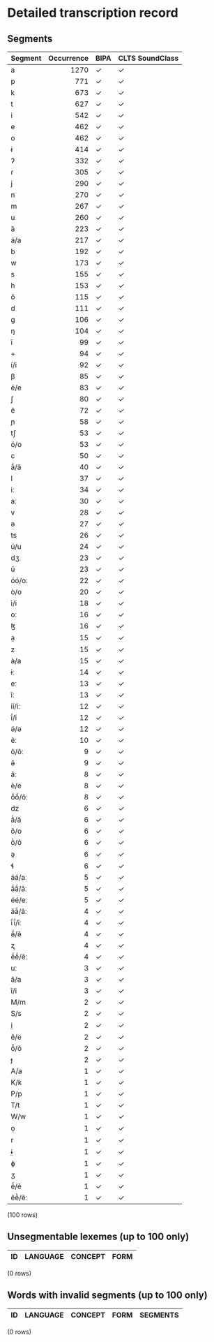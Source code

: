 
# Detailed transcription record

## Segments

| Segment | Occurrence | BIPA | CLTS SoundClass |
|:----------|-------------:|:-------|:------------------|
| a | 1270 | ✓ | ✓ |
| p | 771 | ✓ | ✓ |
| k | 673 | ✓ | ✓ |
| t | 627 | ✓ | ✓ |
| i | 542 | ✓ | ✓ |
| e | 462 | ✓ | ✓ |
| o | 462 | ✓ | ✓ |
| ɨ | 414 | ✓ | ✓ |
| ʔ | 332 | ✓ | ✓ |
| ɾ | 305 | ✓ | ✓ |
| j | 290 | ✓ | ✓ |
| n | 270 | ✓ | ✓ |
| m | 267 | ✓ | ✓ |
| u | 260 | ✓ | ✓ |
| ã | 223 | ✓ | ✓ |
| á/a | 217 | ✓ | ✓ |
| b | 192 | ✓ | ✓ |
| w | 173 | ✓ | ✓ |
| s | 155 | ✓ | ✓ |
| h | 153 | ✓ | ✓ |
| õ | 115 | ✓ | ✓ |
| d | 111 | ✓ | ✓ |
| g | 106 | ✓ | ✓ |
| ŋ | 104 | ✓ | ✓ |
| ĩ | 99 | ✓ | ✓ |
| + | 94 | ✓ | ✓ |
| í/i | 92 | ✓ | ✓ |
| β | 85 | ✓ | ✓ |
| é/e | 83 | ✓ | ✓ |
| ʃ | 80 | ✓ | ✓ |
| ẽ | 72 | ✓ | ✓ |
| ɲ | 58 | ✓ | ✓ |
| tʃ | 53 | ✓ | ✓ |
| ó/o | 53 | ✓ | ✓ |
| c | 50 | ✓ | ✓ |
| ã́/ã | 40 | ✓ | ✓ |
| l | 37 | ✓ | ✓ |
| iː | 34 | ✓ | ✓ |
| aː | 30 | ✓ | ✓ |
| v | 28 | ✓ | ✓ |
| ə | 27 | ✓ | ✓ |
| ts | 26 | ✓ | ✓ |
| ú/u | 24 | ✓ | ✓ |
| dʒ | 23 | ✓ | ✓ |
| ũ | 23 | ✓ | ✓ |
| óó/oː | 22 | ✓ | ✓ |
| ò/o | 20 | ✓ | ✓ |
| ì/i | 18 | ✓ | ✓ |
| oː | 16 | ✓ | ✓ |
| ɮ | 16 | ✓ | ✓ |
| a̤ | 15 | ✓ | ✓ |
| z | 15 | ✓ | ✓ |
| à/a | 15 | ✓ | ✓ |
| ɨː | 14 | ✓ | ✓ |
| eː | 13 | ✓ | ✓ |
| ĩː | 13 | ✓ | ✓ |
| íí/iː | 12 | ✓ | ✓ |
| ĩ́/ĩ | 12 | ✓ | ✓ |
| ə́/ə | 12 | ✓ | ✓ |
| ẽː | 10 | ✓ | ✓ |
| õ/õː | 9 | ✓ | ✓ |
| ə̃ | 9 | ✓ | ✓ |
| ãː | 8 | ✓ | ✓ |
| è/e | 8 | ✓ | ✓ |
| ṍṍ/õː | 8 | ✓ | ✓ |
| dz | 6 | ✓ | ✓ |
| ã̀/ã | 6 | ✓ | ✓ |
| ô/o | 6 | ✓ | ✓ |
| õ̀/õ | 6 | ✓ | ✓ |
| ə̤ | 6 | ✓ | ✓ |
| ɬ | 6 | ✓ | ✓ |
| áá/aː | 5 | ✓ | ✓ |
| ã́ã́/ãː | 5 | ✓ | ✓ |
| éé/eː | 5 | ✓ | ✓ |
| ãã́/ãː | 4 | ✓ | ✓ |
| ĩ́ĩ́/ĩː | 4 | ✓ | ✓ |
| ə̃́/ə̃ | 4 | ✓ | ✓ |
| ʐ | 4 | ✓ | ✓ |
| ẽ́ẽ́/ẽː | 4 | ✓ | ✓ |
| uː | 3 | ✓ | ✓ |
| â/a | 3 | ✓ | ✓ |
| î/i | 3 | ✓ | ✓ |
| M/m | 2 | ✓ | ✓ |
| S/s | 2 | ✓ | ✓ |
| i̤ | 2 | ✓ | ✓ |
| ê/e | 2 | ✓ | ✓ |
| õ̂/õ | 2 | ✓ | ✓ |
| ɟ | 2 | ✓ | ✓ |
| A/a | 1 | ✓ | ✓ |
| K/k | 1 | ✓ | ✓ |
| P/p | 1 | ✓ | ✓ |
| T/t | 1 | ✓ | ✓ |
| W/w | 1 | ✓ | ✓ |
| o̤ | 1 | ✓ | ✓ |
| r | 1 | ✓ | ✓ |
| ɨ̤ | 1 | ✓ | ✓ |
| ɸ | 1 | ✓ | ✓ |
| ʒ | 1 | ✓ | ✓ |
| ẽ́/ẽ | 1 | ✓ | ✓ |
| ẽẽ̀/ẽː | 1 | ✓ | ✓ |

(100 rows)



## Unsegmentable lexemes (up to 100 only)

| ID | LANGUAGE | CONCEPT | FORM |
|------|------------|-----------|--------|

(0 rows)



## Words with invalid segments (up to 100 only)

| ID | LANGUAGE | CONCEPT | FORM | SEGMENTS |
|------|------------|-----------|--------|------------|

(0 rows)


